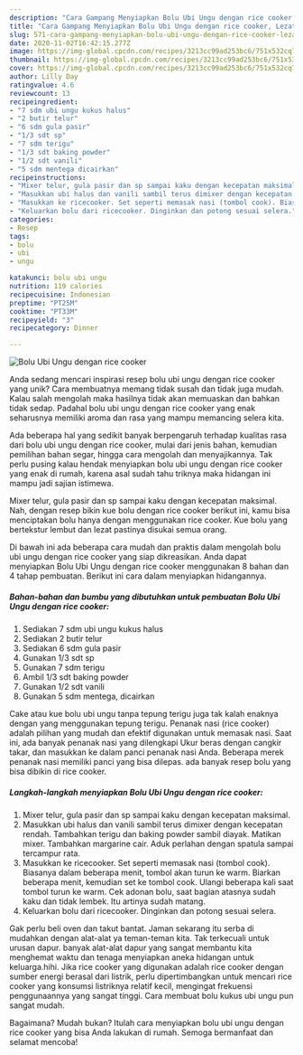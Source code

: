 ```yaml
---
description: "Cara Gampang Menyiapkan Bolu Ubi Ungu dengan rice cooker, Lezat Sekali"
title: "Cara Gampang Menyiapkan Bolu Ubi Ungu dengan rice cooker, Lezat Sekali"
slug: 571-cara-gampang-menyiapkan-bolu-ubi-ungu-dengan-rice-cooker-lezat-sekali
date: 2020-11-02T16:42:15.277Z
image: https://img-global.cpcdn.com/recipes/3213cc99ad253bc6/751x532cq70/bolu-ubi-ungu-dengan-rice-cooker-foto-resep-utama.jpg
thumbnail: https://img-global.cpcdn.com/recipes/3213cc99ad253bc6/751x532cq70/bolu-ubi-ungu-dengan-rice-cooker-foto-resep-utama.jpg
cover: https://img-global.cpcdn.com/recipes/3213cc99ad253bc6/751x532cq70/bolu-ubi-ungu-dengan-rice-cooker-foto-resep-utama.jpg
author: Lilly Day
ratingvalue: 4.6
reviewcount: 13
recipeingredient:
- "7 sdm ubi ungu kukus halus"
- "2 butir telur"
- "6 sdm gula pasir"
- "1/3 sdt sp"
- "7 sdm terigu"
- "1/3 sdt baking powder"
- "1/2 sdt vanili"
- "5 sdm mentega dicairkan"
recipeinstructions:
- "Mixer telur, gula pasir dan sp sampai kaku dengan kecepatan maksimal."
- "Masukkan ubi halus dan vanili sambil terus dimixer dengan kecepatan rendah. Tambahkan terigu dan baking powder sambil diayak. Matikan mixer. Tambahkan margarine cair. Aduk perlahan dengan spatula sampai tercampur rata."
- "Masukkan ke ricecooker. Set seperti memasak nasi (tombol cook). Biasanya dalam beberapa menit, tombol akan turun ke warm. Biarkan beberapa menit, kemudian set ke tombol cook. Ulangi beberapa kali saat tombol turun ke warm. Cek adonan bolu, saat bagian atasnya sudah kaku dan tidak lembek. Itu artinya sudah matang."
- "Keluarkan bolu dari ricecooker. Dinginkan dan potong sesuai selera."
categories:
- Resep
tags:
- bolu
- ubi
- ungu

katakunci: bolu ubi ungu 
nutrition: 119 calories
recipecuisine: Indonesian
preptime: "PT25M"
cooktime: "PT33M"
recipeyield: "3"
recipecategory: Dinner

---
```



![Bolu Ubi Ungu dengan rice cooker](https://img-global.cpcdn.com/recipes/3213cc99ad253bc6/751x532cq70/bolu-ubi-ungu-dengan-rice-cooker-foto-resep-utama.jpg)

Anda sedang mencari inspirasi resep bolu ubi ungu dengan rice cooker yang unik? Cara membuatnya memang tidak susah dan tidak juga mudah. Kalau salah mengolah maka hasilnya tidak akan memuaskan dan bahkan tidak sedap. Padahal bolu ubi ungu dengan rice cooker yang enak seharusnya memiliki aroma dan rasa yang mampu memancing selera kita.

Ada beberapa hal yang sedikit banyak berpengaruh terhadap kualitas rasa dari bolu ubi ungu dengan rice cooker, mulai dari jenis bahan, kemudian pemilihan bahan segar, hingga cara mengolah dan menyajikannya. Tak perlu pusing kalau hendak menyiapkan bolu ubi ungu dengan rice cooker yang enak di rumah, karena asal sudah tahu triknya maka hidangan ini mampu jadi sajian istimewa.

Mixer telur, gula pasir dan sp sampai kaku dengan kecepatan maksimal. Nah, dengan resep bikin kue bolu dengan rice cooker berikut ini, kamu bisa menciptakan bolu hanya dengan menggunakan rice cooker. Kue bolu yang bertekstur lembut dan lezat pastinya disukai semua orang.


Di bawah ini ada beberapa cara mudah dan praktis dalam mengolah bolu ubi ungu dengan rice cooker yang siap dikreasikan. Anda dapat menyiapkan Bolu Ubi Ungu dengan rice cooker menggunakan 8 bahan dan 4 tahap pembuatan. Berikut ini cara dalam menyiapkan hidangannya.

<!--inarticleads1-->

##### Bahan-bahan dan bumbu yang dibutuhkan untuk pembuatan Bolu Ubi Ungu dengan rice cooker:

1. Sediakan 7 sdm ubi ungu kukus halus
1. Sediakan 2 butir telur
1. Sediakan 6 sdm gula pasir
1. Gunakan 1/3 sdt sp
1. Gunakan 7 sdm terigu
1. Ambil 1/3 sdt baking powder
1. Gunakan 1/2 sdt vanili
1. Gunakan 5 sdm mentega, dicairkan


Cake atau kue bolu ubi ungu tanpa tepung terigu juga tak kalah enaknya dengan yang menggunakan tepung terigu. Penanak nasi (rice cooker) adalah pilihan yang mudah dan efektif digunakan untuk memasak nasi. Saat ini, ada banyak penanak nasi yang dilengkapi Ukur beras dengan cangkir takar, dan masukkan ke dalam panci penanak nasi Anda. Beberapa merek penanak nasi memiliki panci yang bisa dilepas. ada banyak resep bolu yang bisa dibikin di rice cooker. 

<!--inarticleads2-->

##### Langkah-langkah menyiapkan Bolu Ubi Ungu dengan rice cooker:

1. Mixer telur, gula pasir dan sp sampai kaku dengan kecepatan maksimal.
1. Masukkan ubi halus dan vanili sambil terus dimixer dengan kecepatan rendah. Tambahkan terigu dan baking powder sambil diayak. Matikan mixer. Tambahkan margarine cair. Aduk perlahan dengan spatula sampai tercampur rata.
1. Masukkan ke ricecooker. Set seperti memasak nasi (tombol cook). Biasanya dalam beberapa menit, tombol akan turun ke warm. Biarkan beberapa menit, kemudian set ke tombol cook. Ulangi beberapa kali saat tombol turun ke warm. Cek adonan bolu, saat bagian atasnya sudah kaku dan tidak lembek. Itu artinya sudah matang.
1. Keluarkan bolu dari ricecooker. Dinginkan dan potong sesuai selera.


Gak perlu beli oven dan takut bantat. Jaman sekarang itu serba di mudahkan dengan alat-alat ya teman-teman kita. Tak terkecuali untuk urusan dapur. banyak alat-alat dapur yang sangat membantu kita menghemat waktu dan tenaga menyiapkan aneka hidangan untuk keluarga.hihi. Jika rice cooker yang digunakan adalah rice cooker dengan sumber energi berasal dari listrik, perlu dipertimbangkan untuk mencari rice cooker yang konsumsi listriknya relatif kecil, mengingat frekuensi penggunaannya yang sangat tinggi. Cara membuat bolu kukus ubi ungu pun sangat mudah. 

Bagaimana? Mudah bukan? Itulah cara menyiapkan bolu ubi ungu dengan rice cooker yang bisa Anda lakukan di rumah. Semoga bermanfaat dan selamat mencoba!
